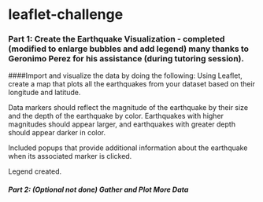 # leaflet-challenge
### Part 1: Create the Earthquake Visualization  - completed (modified to enlarge bubbles and add legend) many thanks to Geronimo Perez for his assistance (during tutoring session). 
####Import and visualize the data by doing the following:
Using Leaflet, create a map that plots all the earthquakes from your dataset based on their longitude and latitude.

Data markers should reflect the magnitude of the earthquake by their size and the depth of the earthquake by color. Earthquakes with higher magnitudes should appear larger, and earthquakes with greater depth should appear darker in color.

Included popups that provide additional information about the earthquake when its associated marker is clicked.

Legend created.

##### Part 2: (Optional not done) Gather and Plot More Data 
